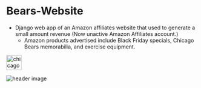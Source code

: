 # Bears-Website
* Django web app of an Amazon affiliates website that used to generate a small amount revenue (Now unactive Amazon Affiliates account.) 
  * Amazon products advertised include Black Friday specials, Chicago Bears memorabilia, and exercise equipment.
  
[<img src='https://img.icons8.com/wired/64/000000/american-football-player.png' alt='chicago' height='40'>](http://www.chicagoaf.com/)

![header image](https://github.com/ChristianVerdin/chicagobears/blob/master/ChicagoAf.JPG)
